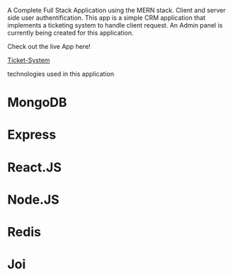 A Complete Full Stack Application using the MERN stack. Client and server side user authentification. This app is a simple CRM application that implements a ticketing system to handle client request. An Admin panel is currently being created for this application.
 

 Check out the live App here!


[Ticket-System](https://ticket-system-crm.herokuapp.com/)

technologies used in this application

# MongoDB
# Express
# React.JS
# Node.JS
# Redis
# Joi
